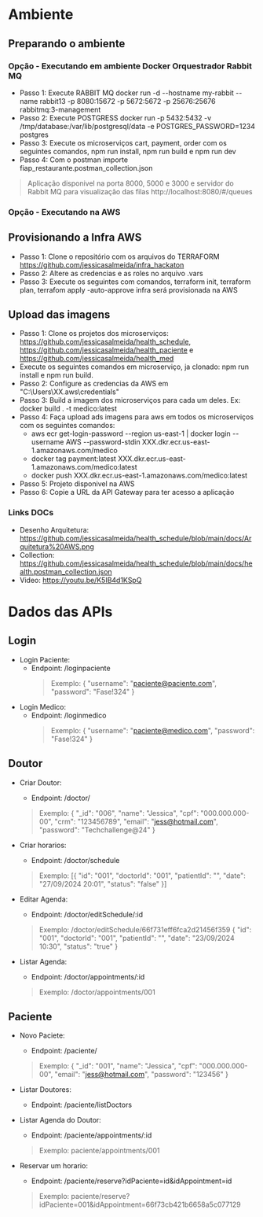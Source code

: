 # Ambiente

## Preparando o ambiente

### Opção - Executando em ambiente Docker Orquestrador Rabbit MQ
- Passo 1: Execute RABBIT MQ docker run -d --hostname my-rabbit --name rabbit13 -p 8080:15672 -p 5672:5672 -p 25676:25676 rabbitmq:3-management
- Passo 2: Execute POSTGRESS docker run -p 5432:5432 -v /tmp/database:/var/lib/postgresql/data -e POSTGRES_PASSWORD=1234 postgres
- Passo 3: Execute os microserviços cart, payment, order com os seguintes comandos, npm run install, npm run build e npm run dev
- Passo 4: Com o postman importe fiap_restaurante.postman_collection.json
> Aplicação disponivel na porta 8000, 5000 e 3000 e servidor do Rabbit MQ para visualização das filas http://localhost:8080/#/queues

### Opção - Executando na AWS
## Provisionando a Infra AWS
- Passo 1: Clone o repositório com os arquivos do TERRAFORM https://github.com/jessicasalmeida/infra_hackaton
- Passo 2: Altere as credencias e as roles no arquivo .vars
- Passo 3: Execute os seguintes com comandos, terraform init, terraform plan, terrafom apply -auto-approve infra será provisionada na AWS
## Upload das imagens
- Passo 1: Clone os projetos dos microserviços: https://github.com/jessicasalmeida/health_schedule, https://github.com/jessicasalmeida/health_paciente e https://github.com/jessicasalmeida/health_med
- Execute os seguintes comandos em microserviço, ja clonado: npm run install e npm run build.
- Passo 2: Configure as credencias da AWS em "C:\Users\XX\.aws\credentials"
- Passo 3: Build a imagem dos microserviços para cada um deles. Ex: docker build . -t medico:latest
- Passo 4: Faça upload ads imagens para aws em todos os microserviços com os seguintes comandos:
  - aws ecr get-login-password --region us-east-1 | docker login --username AWS --password-stdin XXX.dkr.ecr.us-east-1.amazonaws.com/medico
  - docker tag payment:latest XXX.dkr.ecr.us-east-1.amazonaws.com/medico:latest
  - docker push XXX.dkr.ecr.us-east-1.amazonaws.com/medico:latest
- Passo 5: Projeto disponivel na AWS
- Passo 6: Copie a URL da API Gateway para ter acesso a aplicação

### Links DOCs
- Desenho Arquitetura: https://github.com/jessicasalmeida/health_schedule/blob/main/docs/Arquitetura%20AWS.png
- Collection: https://github.com/jessicasalmeida/health_schedule/blob/main/docs/health.postman_collection.json
- Video: https://youtu.be/K5IB4d1KSpQ

# Dados das APIs

## Login

- Login Paciente: 
   - Endpoint: /loginpaciente
     > Exemplo:
     {
       "username": "paciente@paciente.com",
       "password": "Fase!324"
      }
- Login Medico: 
   - Endpoint: /loginmedico
     > Exemplo:
     {
       "username": "paciente@medico.com",
       "password": "Fase!324"
      }
     
## Doutor

- Criar Doutor: 
   - Endpoint: /doctor/
    > Exemplo:
     {
        "_id": "006",
        "name": "Jessica",
        "cpf": "000.000.000-00",
        "crm": "123456789",
        "email": "jess@hotmail.com",
        "password": "Techchallenge@24"
      }

- Criar horarios: 
   - Endpoint: /doctor/schedule
   > Exemplo:
      [{
        "id": "001",
        "doctorId": "001",
        "patientId": "",
        "date": "27/09/2024 20:01",
        "status": "false"
      }]

- Editar Agenda: 
   - Endpoint: /doctor/editSchedule/:id
   > Exemplo: /doctor/editSchedule/66f731eff6fca2d21456f359
     {
        "id": "001",
        "doctorId": "001",
        "patientId": "",
        "date": "23/09/2024 10:30",
        "status": "true"
      }
   
- Listar Agenda: 
   - Endpoint: /doctor/appointments/:id
   > Exemplo: /doctor/appointments/001
## Paciente
- Novo Paciete: 
   - Endpoint: /paciente/
   > Exemplo:
   {
        "_id": "001",
        "name": "Jessica",
        "cpf": "000.000.000-00",
        "email": "jess@hotmail.com",
        "password": "123456"
   }

- Listar Doutores: 
   - Endpoint: /paciente/listDoctors

- Listar Agenda do Doutor: 
   - Endpoint: /paciente/appointments/:id
   >Exemplo:
   paciente/appointments/001

- Reservar um horario: 
   - Endpoint: /paciente/reserve?idPaciente=id&idAppointment=id
   > Exemplo:
    paciente/reserve?idPaciente=001&idAppointment=66f73cb421b6658a5c077129
